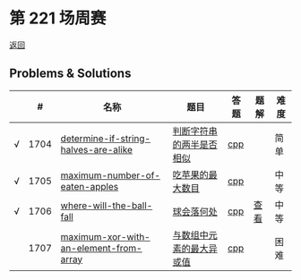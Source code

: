 # 第 221 场周赛

[返回](../../README.md)

## Problems & Solutions
|     | #    | 名称                                                                                            | 题目                                                                                        | 答题                                                                      | 题解                                                                                                                 | 难度 |
| --- | ---- | ----------------------------------------------------------------------------------------------- | ------------------------------------------------------------------------------------------- | ------------------------------------------------------------------------- | -------------------------------------------------------------------------------------------------------------------- | ---- |
| √   | 1704 | [determine-if-string-halves-are-alike](../../problems/determine-if-string-halves-are-alike)     | [判断字符串的两半是否相似](../../problems/determine-if-string-halves-are-alike/README.md)   | [cpp](../../problems/determine-if-string-halves-are-alike/SOLUTION.cpp)   |                                                                                                                      | 简单 |
| √   | 1705 | [maximum-number-of-eaten-apples](../../problems/maximum-number-of-eaten-apples)                 | [吃苹果的最大数目](../../problems/maximum-number-of-eaten-apples/README.md)                 | [cpp](../../problems/maximum-number-of-eaten-apples/SOLUTION.cpp)         |                                                                                                                      | 中等 |
| √   | 1706 | [where-will-the-ball-fall](../../problems/where-will-the-ball-fall)                             | [球会落何处](../../problems/where-will-the-ball-fall/README.md)                             | [cpp](../../problems/where-will-the-ball-fall/SOLUTION.cpp)               | [查看](https://leetcode-cn.com/problems/where-will-the-ball-fall/solution/where-will-the-ball-fall-by-ikaruga-ftwp/) | 中等 |
|     | 1707 | [maximum-xor-with-an-element-from-array](../../problems/maximum-xor-with-an-element-from-array) | [与数组中元素的最大异或值](../../problems/maximum-xor-with-an-element-from-array/README.md) | [cpp](../../problems/maximum-xor-with-an-element-from-array/SOLUTION.cpp) |                                                                                                                      | 困难 |
